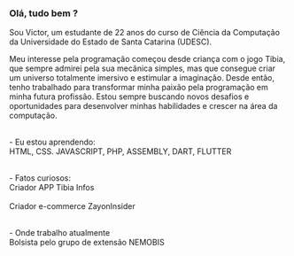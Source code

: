 ### Olá, tudo bem ?

Sou Victor, um estudante de 22 anos do curso de Ciência da Computação da Universidade do Estado de Santa Catarina (UDESC). 

Meu interesse pela programação começou desde criança com o jogo Tibia, que sempre admirei pela sua mecânica simples, mas que consegue criar um universo totalmente imersivo e estimular a imaginação. Desde então, tenho trabalhado para transformar minha paixão pela programação em minha futura profissão. Estou sempre buscando novos desafios e oportunidades para desenvolver minhas habilidades e crescer na área da computação.

<br>- Eu estou aprendendo:
<br>HTML, CSS. JAVASCRIPT, PHP, ASSEMBLY, DART, FLUTTER<br>

<br>- Fatos curiosos:
<br>Criador APP Tibia Infos<br>
<br>Criador e-commerce ZayonInsider<br>

<br>- Onde trabalho atualmente
<br>Bolsista pelo grupo de extensão NEMOBIS

<!--
**victorrequia/victorrequia** is a ✨ _special_ ✨ repository because its `README.md` (this file) appears on your GitHub profile.

Here are some ideas to get you started:

- 🔭 I’m currently working on ...
- 🌱 I’m currently learning ...
- 👯 I’m looking to collaborate on ...
- 🤔 I’m looking for help with ...
- 💬 Ask me about ...
- 📫 How to reach me: ...
- 😄 Pronouns: ...
- ⚡ Fun fact: ...
-->
